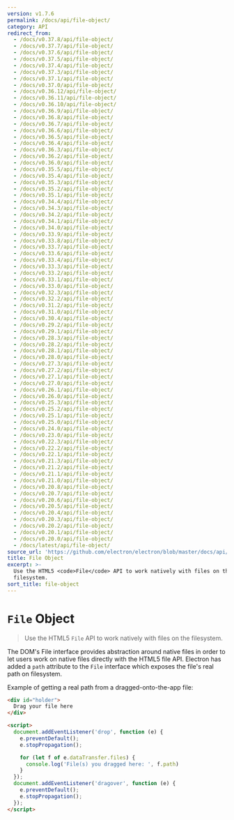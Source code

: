 ```yaml
---
version: v1.7.6
permalink: /docs/api/file-object/
category: API
redirect_from:
  - /docs/v0.37.8/api/file-object/
  - /docs/v0.37.7/api/file-object/
  - /docs/v0.37.6/api/file-object/
  - /docs/v0.37.5/api/file-object/
  - /docs/v0.37.4/api/file-object/
  - /docs/v0.37.3/api/file-object/
  - /docs/v0.37.1/api/file-object/
  - /docs/v0.37.0/api/file-object/
  - /docs/v0.36.12/api/file-object/
  - /docs/v0.36.11/api/file-object/
  - /docs/v0.36.10/api/file-object/
  - /docs/v0.36.9/api/file-object/
  - /docs/v0.36.8/api/file-object/
  - /docs/v0.36.7/api/file-object/
  - /docs/v0.36.6/api/file-object/
  - /docs/v0.36.5/api/file-object/
  - /docs/v0.36.4/api/file-object/
  - /docs/v0.36.3/api/file-object/
  - /docs/v0.36.2/api/file-object/
  - /docs/v0.36.0/api/file-object/
  - /docs/v0.35.5/api/file-object/
  - /docs/v0.35.4/api/file-object/
  - /docs/v0.35.3/api/file-object/
  - /docs/v0.35.2/api/file-object/
  - /docs/v0.35.1/api/file-object/
  - /docs/v0.34.4/api/file-object/
  - /docs/v0.34.3/api/file-object/
  - /docs/v0.34.2/api/file-object/
  - /docs/v0.34.1/api/file-object/
  - /docs/v0.34.0/api/file-object/
  - /docs/v0.33.9/api/file-object/
  - /docs/v0.33.8/api/file-object/
  - /docs/v0.33.7/api/file-object/
  - /docs/v0.33.6/api/file-object/
  - /docs/v0.33.4/api/file-object/
  - /docs/v0.33.3/api/file-object/
  - /docs/v0.33.2/api/file-object/
  - /docs/v0.33.1/api/file-object/
  - /docs/v0.33.0/api/file-object/
  - /docs/v0.32.3/api/file-object/
  - /docs/v0.32.2/api/file-object/
  - /docs/v0.31.2/api/file-object/
  - /docs/v0.31.0/api/file-object/
  - /docs/v0.30.4/api/file-object/
  - /docs/v0.29.2/api/file-object/
  - /docs/v0.29.1/api/file-object/
  - /docs/v0.28.3/api/file-object/
  - /docs/v0.28.2/api/file-object/
  - /docs/v0.28.1/api/file-object/
  - /docs/v0.28.0/api/file-object/
  - /docs/v0.27.3/api/file-object/
  - /docs/v0.27.2/api/file-object/
  - /docs/v0.27.1/api/file-object/
  - /docs/v0.27.0/api/file-object/
  - /docs/v0.26.1/api/file-object/
  - /docs/v0.26.0/api/file-object/
  - /docs/v0.25.3/api/file-object/
  - /docs/v0.25.2/api/file-object/
  - /docs/v0.25.1/api/file-object/
  - /docs/v0.25.0/api/file-object/
  - /docs/v0.24.0/api/file-object/
  - /docs/v0.23.0/api/file-object/
  - /docs/v0.22.3/api/file-object/
  - /docs/v0.22.2/api/file-object/
  - /docs/v0.22.1/api/file-object/
  - /docs/v0.21.3/api/file-object/
  - /docs/v0.21.2/api/file-object/
  - /docs/v0.21.1/api/file-object/
  - /docs/v0.21.0/api/file-object/
  - /docs/v0.20.8/api/file-object/
  - /docs/v0.20.7/api/file-object/
  - /docs/v0.20.6/api/file-object/
  - /docs/v0.20.5/api/file-object/
  - /docs/v0.20.4/api/file-object/
  - /docs/v0.20.3/api/file-object/
  - /docs/v0.20.2/api/file-object/
  - /docs/v0.20.1/api/file-object/
  - /docs/v0.20.0/api/file-object/
  - /docs/latest/api/file-object/
source_url: 'https://github.com/electron/electron/blob/master/docs/api/file-object.md'
title: File Object
excerpt: >-
  Use the HTML5 <code>File</code> API to work natively with files on the
  filesystem.
sort_title: file-object
---
```




<!--


                                      ::::
                                    :o+//+o:
                                    +o    oo-
                                    :o+//oo/+o/
                                      -::-   -oo:
                                               /s/
                      -::::::::-                :s/  :::--
                  :+oo+////////+:        -:/+oo/ :s:-///++oo+:
                /o+:                -/+oo+/:-     +o-      -:+o:
               /s:              -:+o+/:           -o+         :s/
              -s/            -/oo/:                /s-         +s-
              -s/         -/oo/-                   -s/         /s-
               oo       :+o/-                       oo         oo
               -s/    :oo/                          /s-       /s-
                :s/ :oo:              -::-          /s-      /s:
                  -+o/               /ssss/         :s:    -+o-
                 :o+--               /ssss/         :s:   :o+-
                :s/  +o:              -::-          /s-   --
               -s/    :+o/-                         /s-
               oo       -+o+-                       oo
              -s/         -/oo/-                   -s/
             -+soo+:         -/oo/:                /s-      /oooo+-
             o+   :s:           -:+o+/:-          -o+      /s:  -oo
             oo:--/s:       ::      -:+oo+/:-     -/-      /s/--:o+
              :+++/-        :s:          -:/+ooo++//////++oo//+o+:
                             /s:                --::::::--
                              /s/              /s-
                               :oo:          :oo:
                                 /oo/-    -/oo/
                                   -/+oooo+/-





                   _______  _______  _______  _______  __
                  |       ||       ||       ||       ||  |
                  |  _____||_     _||   _   ||    _  ||  |
                  | |_____   |   |  |  | |  ||   |_| ||  |
                  |_____  |  |   |  |  |_|  ||    ___||__|
                   _____| |  |   |  |       ||   |     __
                  |_______|  |___|  |_______||___|    |__|


    This file is generated automatically, so it should not be edited.

    To make changes, head over to the electron/electron repository:

    https://github.com/electron/electron/blob/master/docs/api/file-object.md

    Thanks!

-->
# `File` Object

> Use the HTML5 `File` API to work natively with files on the filesystem.

The DOM's File interface provides abstraction around native files in order to let users work on native files directly with the HTML5 file API. Electron has added a `path` attribute to the `File` interface which exposes the file's real path on filesystem.

Example of getting a real path from a dragged-onto-the-app file:

```html
<div id="holder">
  Drag your file here
</div>

<script>
  document.addEventListener('drop', function (e) {
    e.preventDefault();
    e.stopPropagation();

    for (let f of e.dataTransfer.files) {
      console.log('File(s) you dragged here: ', f.path)
    }
  });
  document.addEventListener('dragover', function (e) {
    e.preventDefault();
    e.stopPropagation();
  });
</script>
```
